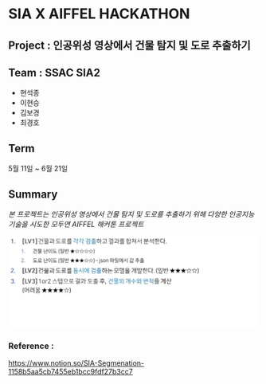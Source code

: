 # SIA X AIFFEL HACKATHON 

## Project : 인공위성 영상에서 건물 탐지 및 도로 추출하기 

## Team : SSAC SIA2 

 - 현석종
 - 이현승
 - 김보경
 - 최경호

## Term

5월 11일 ~ 6월 21일 

## Summary 

*본 프로젝트는 인공위성 영상에서 건물 탐지 및 도로를 추출하기 위해 다양한 인공지능 기술을 시도한 모두연 AIFFEL 해커톤 프로젝트* 

![lv_img.png](https://github.com/seok-jong/SIA_project/blob/master/images/lv_img.png?raw=true)

### Reference : 

https://www.notion.so/SIA-Segmenation-1158b5aa5cb7455eb1bcc9fdf27b3cc7
